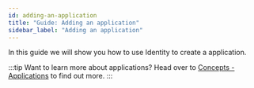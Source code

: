 ```yaml
---
id: adding-an-application
title: "Guide: Adding an application"
sidebar_label: "Adding an application"
---
```


In this guide we will show you how to use Identity to create a application.

:::tip
Want to learn more about applications? Head over to
[Concepts - Applications](./components/concepts/access-control/applications) to find out more.
:::


